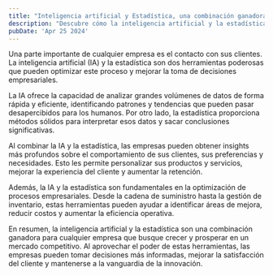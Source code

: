 ```yaml
---
title: "Inteligencia artificial y Estadística, una combinación ganadora"
description: "Descubre cómo la inteligencia artificial y la estadística pueden hacer crecer tu negocio"
pubDate: 'Apr 25 2024'
---
```


Una parte importante de cualquier empresa es el contacto con sus clientes. La inteligencia artificial (IA) y la estadística son dos herramientas poderosas que pueden optimizar este proceso y mejorar la toma de decisiones empresariales.

La IA ofrece la capacidad de analizar grandes volúmenes de datos de forma rápida y eficiente, identificando patrones y tendencias que pueden pasar desapercibidos para los humanos. Por otro lado, la estadística proporciona métodos sólidos para interpretar esos datos y sacar conclusiones significativas.

Al combinar la IA y la estadística, las empresas pueden obtener insights más profundos sobre el comportamiento de sus clientes, sus preferencias y necesidades. Esto les permite personalizar sus productos y servicios, mejorar la experiencia del cliente y aumentar la retención.

Además, la IA y la estadística son fundamentales en la optimización de procesos empresariales. Desde la cadena de suministro hasta la gestión de inventario, estas herramientas pueden ayudar a identificar áreas de mejora, reducir costos y aumentar la eficiencia operativa.

En resumen, la inteligencia artificial y la estadística son una combinación ganadora para cualquier empresa que busque crecer y prosperar en un mercado competitivo. Al aprovechar el poder de estas herramientas, las empresas pueden tomar decisiones más informadas, mejorar la satisfacción del cliente y mantenerse a la vanguardia de la innovación.